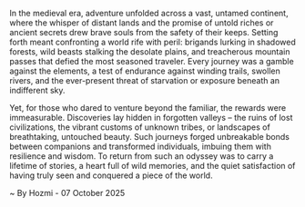 
In the medieval era, adventure unfolded across a vast, untamed continent, where the whisper of distant lands and the promise of untold riches or ancient secrets drew brave souls from the safety of their keeps. Setting forth meant confronting a world rife with peril: brigands lurking in shadowed forests, wild beasts stalking the desolate plains, and treacherous mountain passes that defied the most seasoned traveler. Every journey was a gamble against the elements, a test of endurance against winding trails, swollen rivers, and the ever-present threat of starvation or exposure beneath an indifferent sky.

Yet, for those who dared to venture beyond the familiar, the rewards were immeasurable. Discoveries lay hidden in forgotten valleys – the ruins of lost civilizations, the vibrant customs of unknown tribes, or landscapes of breathtaking, untouched beauty. Such journeys forged unbreakable bonds between companions and transformed individuals, imbuing them with resilience and wisdom. To return from such an odyssey was to carry a lifetime of stories, a heart full of wild memories, and the quiet satisfaction of having truly seen and conquered a piece of the world.

~ By Hozmi - 07 October 2025
